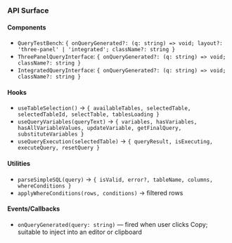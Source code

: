 ### API Surface

#### Components
- `QueryTestBench`: `{ onQueryGenerated?: (q: string) => void; layout?: 'three-panel' | 'integrated'; className?: string }`
- `ThreePanelQueryInterface`: `{ onQueryGenerated?: (q: string) => void; className?: string }`
- `IntegratedQueryInterface`: `{ onQueryGenerated?: (q: string) => void; className?: string }`

#### Hooks
- `useTableSelection()` → `{ availableTables, selectedTable, selectedTableId, selectTable, tablesLoading }`
- `useQueryVariables(queryText)` → `{ variables, hasVariables, hasAllVariableValues, updateVariable, getFinalQuery, substituteVariables }`
- `useQueryExecution(selectedTable)` → `{ queryResult, isExecuting, executeQuery, resetQuery }`

#### Utilities
- `parseSimpleSQL(query)` → `{ isValid, error?, tableName, columns, whereConditions }`
- `applyWhereConditions(rows, conditions)` → filtered rows

#### Events/Callbacks
- `onQueryGenerated(query: string)` — fired when user clicks Copy; suitable to inject into an editor or clipboard


